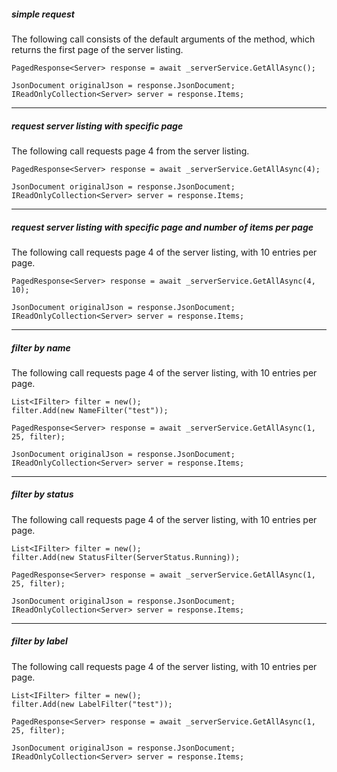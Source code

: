 ##### simple request

The following call consists of the default arguments of the method, which returns the first page of the server listing.

```
PagedResponse<Server> response = await _serverService.GetAllAsync();

JsonDocument originalJson = response.JsonDocument;
IReadOnlyCollection<Server> server = response.Items;
```

---

##### request server listing with specific page

The following call requests page 4 from the server listing.

```
PagedResponse<Server> response = await _serverService.GetAllAsync(4);

JsonDocument originalJson = response.JsonDocument;
IReadOnlyCollection<Server> server = response.Items;
```

---

##### request server listing with specific page and number of items per page

The following call requests page 4 of the server listing, with 10 entries per page.

```
PagedResponse<Server> response = await _serverService.GetAllAsync(4, 10);

JsonDocument originalJson = response.JsonDocument;
IReadOnlyCollection<Server> server = response.Items;
```

---

##### filter by name

The following call requests page 4 of the server listing, with 10 entries per page.

```
List<IFilter> filter = new();
filter.Add(new NameFilter("test"));

PagedResponse<Server> response = await _serverService.GetAllAsync(1, 25, filter);

JsonDocument originalJson = response.JsonDocument;
IReadOnlyCollection<Server> server = response.Items;
```

---

##### filter by status

The following call requests page 4 of the server listing, with 10 entries per page.

```
List<IFilter> filter = new();
filter.Add(new StatusFilter(ServerStatus.Running));

PagedResponse<Server> response = await _serverService.GetAllAsync(1, 25, filter);

JsonDocument originalJson = response.JsonDocument;
IReadOnlyCollection<Server> server = response.Items;
```

---

##### filter by label

The following call requests page 4 of the server listing, with 10 entries per page.

```
List<IFilter> filter = new();
filter.Add(new LabelFilter("test"));

PagedResponse<Server> response = await _serverService.GetAllAsync(1, 25, filter);

JsonDocument originalJson = response.JsonDocument;
IReadOnlyCollection<Server> server = response.Items;
```